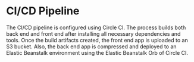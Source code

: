 # CI/CD Pipeline

The CI/CD pipeline is configured using Circle CI. The process builds both back end and front end after installing all
necessary dependencies and tools. Once the build artifacts created, the front end app is uploaded to an S3 bucket. Also, 
the back end app is compressed and deployed to an Elastic Beanstalk environment using the Elastic Beanstalk Orb of Circle CI.
